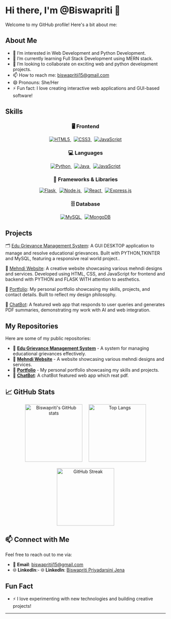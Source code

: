 # Hi there, I'm @Biswapriti 👋

Welcome to my GitHub profile! Here's a bit about me:

## About Me
- 👀 I’m interested in Web Development and Python Development.
- 🌱 I’m currently learning Full Stack Development using MERN stack.
- 💞️ I’m looking to collaborate on exciting web and python development projects.
- 📫 How to reach me: biswapritij15@gmail.com
- 😄 Pronouns: She/Her
- ⚡ Fun fact: I love creating interactive web applications and GUI-based software!

## Skills

<div align="center">

### 🖥️ Frontend
<p>
  <a href="https://developer.mozilla.org/en-US/docs/Web/HTML" target="_blank">
    <img src="https://img.shields.io/badge/HTML5-E34F26?style=for-the-badge&logo=html5&logoColor=white" alt="HTML5" />
  </a>
  &nbsp;
  <a href="https://developer.mozilla.org/en-US/docs/Web/CSS" target="_blank">
    <img src="https://img.shields.io/badge/CSS3-1572B6?style=for-the-badge&logo=css3&logoColor=white" alt="CSS3" />
  </a>
  &nbsp;
  <a href="https://developer.mozilla.org/en-US/docs/Web/JavaScript" target="_blank">
    <img src="https://img.shields.io/badge/JavaScript-F7DF1E?style=for-the-badge&logo=javascript&logoColor=black" alt="JavaScript" />
  </a>
</p>

### 💻 Languages
<p>
  <a href="https://www.python.org/" target="_blank">
    <img src="https://img.shields.io/badge/Python-3776AB?style=for-the-badge&logo=python&logoColor=white" alt="Python" />
  </a>
  &nbsp;
  <a href="https://www.java.com/" target="_blank">
    <img src="https://img.shields.io/badge/Java-007396?style=for-the-badge&logo=java&logoColor=white" alt="Java" />
  </a>
  &nbsp;
  <a href="https://developer.mozilla.org/en-US/docs/Web/JavaScript" target="_blank">
    <img src="https://img.shields.io/badge/JavaScript-F7DF1E?style=for-the-badge&logo=javascript&logoColor=black" alt="JavaScript" />
  </a>
</p>

### 🧰 Frameworks & Libraries
<p>
  <a href="https://flask.palletsprojects.com/" target="_blank">
    <img src="https://img.shields.io/badge/Flask-000000?style=for-the-badge&logo=flask&logoColor=white" alt="Flask" />
  </a>
  &nbsp;
  <a href="https://nodejs.org/" target="_blank">
    <img src="https://img.shields.io/badge/Node.js-339933?style=for-the-badge&logo=nodedotjs&logoColor=white" alt="Node.js" />
  </a>
  &nbsp;
  <a href="https://reactjs.org/" target="_blank">
    <img src="https://img.shields.io/badge/React-61DAFB?style=for-the-badge&logo=react&logoColor=black" alt="React" />
  </a>
  &nbsp;
  <a href="https://expressjs.com/" target="_blank">
    <img src="https://img.shields.io/badge/Express.js-404D59?style=for-the-badge&logo=express&logoColor=white" alt="Express.js" />
  </a>
</p>

### 🗄️ Database
<p>
  <a href="https://www.mysql.com/" target="_blank">
    <img src="https://img.shields.io/badge/MySQL-4479A1?style=for-the-badge&logo=mysql&logoColor=white" alt="MySQL" />
  </a>
  &nbsp;
  <a href="https://www.mongodb.com/" target="_blank">
    <img src="https://img.shields.io/badge/MongoDB-47A248?style=for-the-badge&logo=mongodb&logoColor=white" alt="MongoDB" />
  </a>
</p>

</div>

## Projects

🗂️ [Edu Grievance Management System](https://github.com/Biswapriti/EDU_Grivance_System): A GUI DESKTOP application to manage and resolve educational grievances. Built with PYTHON,TKINTER and MySQL, featuring a responsive real world project..

🌿 [Mehndi Website](https://subhamehndi.netlify.app/): A creative website showcasing various mehndi designs and services. Developed using HTML, CSS, and JavaScript for frontend and backend with PYTHON and FLASK WITH attention to aesthetics.

🎨 [Portfolio](https://biswa-portfolio-1.netlify.app/): My personal portfolio showcasing my skills, projects, and contact details. Built to reflect my design philosophy.

🤖 [ChatBot](https://lexa-multi-pdf.streamlit.app): A featured web app that responds to user queries and generates PDF summaries, demonstrating my work with AI and web integration.

## My Repositories
Here are some of my public repositories:
- 📂 [**Edu Grievance Management System**](https://github.com/Biswapriti/EDU_Grivance_System) - A system for managing educational grievances effectively.
- 📂 [**Mehndi Website**](https://github.com/Biswapriti/subha.mehndi.) - A website showcasing various mehndi designs and services.
- 📂 [**Portfolio**](https://github.com/Biswapriti/my_portfolio) - My personal portfolio showcasing my skills and projects.
- 📂 [**ChatBot**](https://github.com/Biswapriti/pdf-scanner-and-reader-with-chantbot): A chatBot featured web app which reat pdf.

## 📈 GitHub Stats

<div align="center">

<div style="display: flex; flex-wrap: wrap; justify-content: center; gap: 20px;">

  <a href="https://github.com/Biswapriti">
    <img src="https://github-readme-stats.vercel.app/api?username=Biswapriti&show_icons=true&theme=radical&hide_border=true&border_radius=20" alt="Biswapriti's GitHub stats" height="180"/>
  </a>

  <a href="https://github.com/Biswapriti">
    <img src="https://github-readme-stats.vercel.app/api/top-langs/?username=Biswapriti&layout=compact&theme=radical&hide_border=true&border_radius=20" alt="Top Langs" height="180"/>
  </a>

  <a href="https://git.io/streak-stats">
    <img src="https://streak-stats.demolab.com?user=Biswapriti&theme=radical&hide_border=true&border_radius=20" alt="GitHub Streak" height="180"/>
  </a>

</div>

</div>

<!--
✨ **Tips for Customization:**
- To change the theme, replace `tokyonight` with your preferred option (e.g., `radical`, `gruvbox`, `dracula`).
- Add `hide_border=true&border_radius=20` for a modern look.
- You can adjust image `height` or remove it for default.
- Explore more at:
  - https://github.com/anuraghazra/github-readme-stats
  - https://github.com/DenverCoder1/github-readme-streak-stats
-->
##  📫 Connect with Me
Feel free to reach out to me via:
- 📧 **Email**: [biswapritij15@gmail.com](mailto:biswapritij15@gmail.com)
- 🌐 **LinkedIn**:- 🌐 **LinkedIn**: [Biswapriti Priyadarsini Jena](https://www.linkedin.com/in/biswapriti-priyadarsini-jena-8868a72ab)
## Fun Fact
- ⚡ I love experimenting with new technologies and building creative projects!

---
